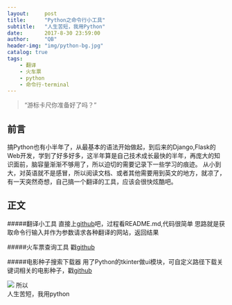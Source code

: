 ```yaml
---
layout:     post
title:      "Python之命令行小工具"
subtitle:   "人生苦短，我用Python"
date:       2017-8-30 23:59:00
author:     "QB"
header-img: "img/python-bg.jpg"
catalog: true
tags:
    - 翻译
    - 火车票
    - python
    - 命令行-terminal
---
```


> “游标卡尺你准备好了吗？”



## 前言

搞Python也有小半年了，从最基本的语法开始做起，到后来的Django,Flask的Web开发，学到了好多好多，这半年算是自己技术成长最快的半年，再庞大的知识面前，脑容量渐渐不够用了，所以迫切的需要记录下一些学习的痕迹。
从小到大，对英语就不是感冒，所以阅读文档、或者其他需要用到英文的地方，就凉了，有一天突然奇想，自己搞一个翻译的工具，应该会很快炫酷吧。

## 正文
#####翻译小工具
直接上[github](https://github.com/qianbin01/term_translate)吧，过程看README.md,代码很简单
思路就是获取命令行输入并作为参数请求各种翻译的网站，返回结果

#####火车票查询工具
戳[github](https://github.com/qianbin01/trains_watcher)

#####电影种子搜索下载器
用了Python的tkinter做ui模块，可自定义路径下载关键词相关的电影种子，戳[github](https://github.com/qianbin01/moviedown)

![](http://oh343spqg.bkt.clouddn.com/9de122fd5266d016d4e0690d902bd40734fa35d1.jpg)
所以<br>
人生苦短，我用python<br>
 




